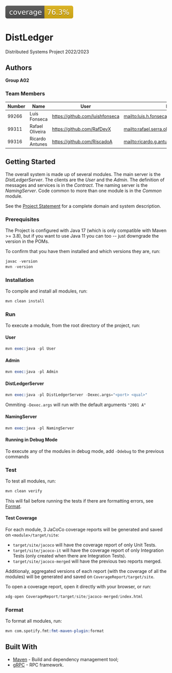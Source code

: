 ![Coverage](.github/badges/jacoco.svg)

# DistLedger

Distributed Systems Project 2022/2023

## Authors

**Group A02**

### Team Members

| Number | Name            | User                              | Email                                             |
|--------|-----------------|-----------------------------------|---------------------------------------------------|
| 99266  | Luís Fonseca    | <https://github.com/luishfonseca> | <mailto:luis.h.fonseca@tecnico.ulisboa.pt>        |
| 99311  | Rafael Oliveira | <https://github.com/RafDevX>      | <mailto:rafael.serra.oliveira@tecnico.ulisboa.pt> |
| 99316  | Ricardo Antunes | <https://github.com/RiscadoA>     | <mailto:ricardo.g.antunes@tecnico.ulisboa.pt>     |

## Getting Started

The overall system is made up of several modules. The main server is the _DistLedgerServer_. The clients are the _User_ 
and the _Admin_. The definition of messages and services is in the _Contract_. The naming server is the _NamingServer_.
Code common to more than one module is in the _Common_ module.

See the [Project Statement](https://github.com/tecnico-distsys/DistLedger) for a complete domain and system description.

### Prerequisites

The Project is configured with Java 17 (which is only compatible with Maven >= 3.8), but if you want to use Java 11 you
can too -- just downgrade the version in the POMs.

To confirm that you have them installed and which versions they are, run:

```s
javac -version
mvn -version
```

### Installation

To compile and install all modules, run:

```s
mvn clean install
```

### Run

To execute a module, from the root directory of the project, run:

#### User

```s
mvn exec:java -pl User
```

#### Admin

```s
mvn exec:java -pl Admin
```

#### DistLedgerServer

```s
mvn exec:java -pl DistLedgerServer -Dexec.args="<port> <qual>"
```

Ommiting `-Dexec.args` will run with the default arguments `"2001 A"`

#### NamingServer

```s
mvn exec:java -pl NamingServer
```

#### Running in Debug Mode

To execute any of the modules in debug mode, add `-Ddebug` to the previous commands

### Test

To test all modules, run:

```s
mvn clean verify
```

This will fail before running the tests if there are formatting errors, see [Format](#format).

#### Test Coverage

For each module, 3 JaCoCo coverage reports will be generated and saved on `<module>/target/site`:
- `target/site/jacoco` will have the coverage report of only Unit Tests.
- `target/site/jacoco-it` will have the coverage report of only Integration Tests (only created when there are Integration Tests).
- `target/site/jacoco-merged` will have the previous two reports merged.

Additionaly, aggregated versions of each report (with the coverage of all the modules) will be generated and saved on `CoverageReport/target/site`.

To open a coverage report, open it directly with your browser, or run:

```s
xdg-open CoverageReport/target/site/jacoco-merged/index.html
```

### Format

To format all modules, run:

```s
mvn com.spotify.fmt:fmt-maven-plugin:format
```

## Built With

* [Maven](https://maven.apache.org/) - Build and dependency management tool;
* [gRPC](https://grpc.io/) - RPC framework.
